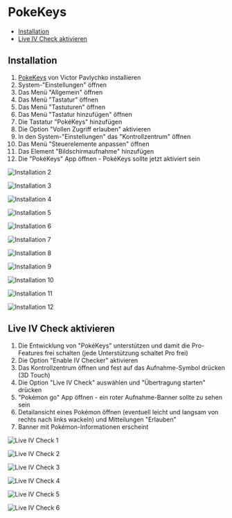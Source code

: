 # PokeKeys

- [Installation](#installation)
- [Live IV Check aktivieren](#live-iv-check-aktivieren)

## Installation

1. [PokeKeys](https://itunes.apple.com/de/app/pokekeys/id1335234519?mt=8) von Victor Pavlychko installieren
2. System-"Einstellungen" öffnen
3. Das Menü "Allgemein" öffnen
4. Das Menü "Tastatur" öffnen
5. Das Menü "Tastuturen" öffnen
6. Das Menü "Tastatur hinzufügen" öffnen
7. Die Tastatur "PokéKeys" hinzufügen
8. Die Option "Vollen Zugriff erlauben" aktivieren
9. In den System-"Einstellungen" das "Kontrollzentrum" öffnen
10. Das Menü "Steuerelemente anpassen" öffnen
11. Das Element "Bildschirmaufnahme" hinzufügen
12. Die "PokéKeys" App öffnen - PokéKeys sollte jetzt aktiviert sein 

![Installation 2](Images/Installation/Installation_02.png)

![Installation 3](Images/Installation/Installation_03.png)

![Installation 4](Images/Installation/Installation_04.png)

![Installation 5](Images/Installation/Installation_05.png)

![Installation 6](Images/Installation/Installation_06.png)

![Installation 7](Images/Installation/Installation_07.png)

![Installation 8](Images/Installation/Installation_08.png)

![Installation 9](Images/Installation/Installation_09.png)

![Installation 10](Images/Installation/Installation_10.png)

![Installation 11](Images/Installation/Installation_11.png)

![Installation 12](Images/Installation/Installation_12.png)

## Live IV Check aktivieren

1. Die Entwicklung von "PokéKeys" unterstützen und damit die Pro-Features frei schalten (jede Unterstützung schaltet Pro frei)
2. Die Option "Enable IV Checker" aktivieren
3. Das Kontrollzentrum öffnen und fest auf das Aufnahme-Symbol drücken (3D Touch)
4. Die Option "Live IV Check" auswählen und "Übertragung starten" drücken
5. "Pokémon go" App öffnen - ein roter Aufnahme-Banner sollte zu sehen sein
6. Detailansicht eines Pokémon öffnen (eventuell leicht und langsam von rechts nach links wackeln) und Mitteilungen "Erlauben"
7. Banner mit Pokémon-Informationen erscheint

![Live IV Check 1](Images/Live_IV/Live_IV_01.png)

![Live IV Check 2](Images/Live_IV/Live_IV_02.png)

![Live IV Check 3](Images/Live_IV/Live_IV_03.png)

![Live IV Check 4](Images/Live_IV/Live_IV_04.png)

![Live IV Check 5](Images/Live_IV/Live_IV_05.png)

![Live IV Check 6](Images/Live_IV/Live_IV_06.png)
